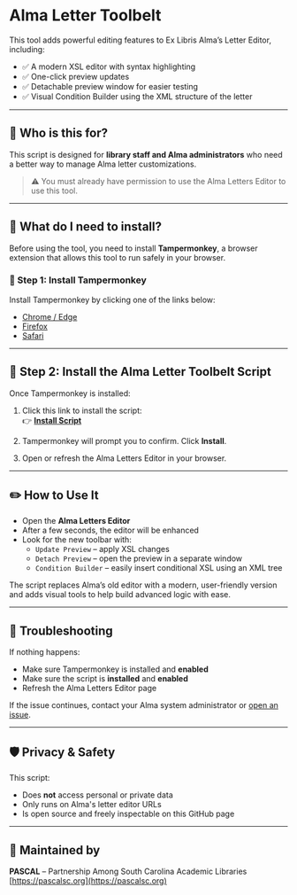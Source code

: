 # Alma Letter Toolbelt

This tool adds powerful editing features to Ex Libris Alma’s Letter Editor, including:

- ✅ A modern XSL editor with syntax highlighting
- ✅ One-click preview updates
- ✅ Detachable preview window for easier testing
- ✅ Visual Condition Builder using the XML structure of the letter

---

## 📌 Who is this for?

This script is designed for **library staff and Alma administrators** who need a better way to manage Alma letter customizations.

> ⚠️ You must already have permission to use the Alma Letters Editor to use this tool.

---

## 🧰 What do I need to install?

Before using the tool, you need to install **Tampermonkey**, a browser extension that allows this tool to run safely in your browser.

### 🔧 Step 1: Install Tampermonkey

Install Tampermonkey by clicking one of the links below:

- [Chrome / Edge](https://www.tampermonkey.net/?ext=dhdg&browser=chrome)
- [Firefox](https://www.tampermonkey.net/?ext=dhdg&browser=firefox)
- [Safari](https://www.tampermonkey.net/?ext=dhdg&browser=safari)

---

## 🚀 Step 2: Install the Alma Letter Toolbelt Script

Once Tampermonkey is installed:

1. Click this link to install the script:  
   👉 **[Install Script](https://github.com/PASCAL-SC/alma-letter-editor-plus/blob/main/alma-letter-toolbelt.user.js)**

2. Tampermonkey will prompt you to confirm. Click **Install**.

3. Open or refresh the Alma Letters Editor in your browser.

---

## ✏️ How to Use It

- Open the **Alma Letters Editor**
- After a few seconds, the editor will be enhanced
- Look for the new toolbar with:
  - `Update Preview` – apply XSL changes
  - `Detach Preview` – open the preview in a separate window
  - `Condition Builder` – easily insert conditional XSL using an XML tree

The script replaces Alma’s old editor with a modern, user-friendly version and adds visual tools to help build advanced logic with ease.

---

## 🧠 Troubleshooting

If nothing happens:

- Make sure Tampermonkey is installed and **enabled**
- Make sure the script is **installed** and **enabled**
- Refresh the Alma Letters Editor page

If the issue continues, contact your Alma system administrator or [open an issue](https://github.com/PASCAL-SC/alma-letter-editor-plus/issues).

---

## 🛡️ Privacy & Safety

This script:

- Does **not** access personal or private data
- Only runs on Alma's letter editor URLs
- Is open source and freely inspectable on this GitHub page

---

## 💬 Maintained by

**PASCAL** – Partnership Among South Carolina Academic Libraries  
[https://pascalsc.org](https://pascalsc.org)
